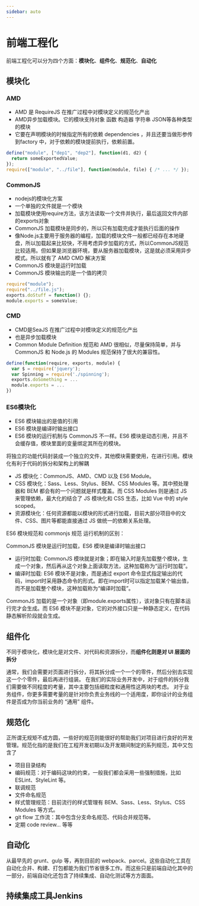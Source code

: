 ```yaml
---
sidebar: auto
---
```


# 前端工程化

前端工程化可以分为四个方面：**模块化**、**组件化**、**规范化**、**自动化**

## 模块化

### AMD

- AMD 是 RequireJS 在推广过程中对模块定义的规范化产出
- AMD异步加载模块。它的模块支持对象 函数 构造器 字符串 JSON等各种类型的模块
- 它要在声明模块的时候指定所有的依赖 dependencies ，并且还要当做形参传到factory 中，对于依赖的模块提前执行，依赖前置。

```js
define("module", ["dep1", "dep2"], function(d1, d2) {
  return someExportedValue;
});
require(["module", "../file"], function(module, file) { /* ... */ });

```
### CommonJS

- nodejs的模块化方案
- 一个单独的文件就是一个模块
- 加载模块使用require方法，该方法读取一个文件并执行，最后返回文件内部的exports对象
- CommonJS 加载模块是同步的，所以只有加载完成才能执行后面的操作
- 像Node.js主要用于服务器的编程，加载的模块文件一般都已经存在本地硬盘，所以加载起来比较快，不用考虑异步加载的方式，所以CommonJS规范比较适用。但如果是浏览器环境，要从服务器加载模块，这是就必须采用异步模式。所以就有了 AMD  CMD 解决方案
- CommonJS 模块是运行时加载
- CommonJS 模块输出的是一个值的拷贝

```js
require("module");
require("../file.js");
exports.doStuff = function() {};
module.exports = someValue;
```

### CMD

- CMD是SeaJS 在推广过程中对模块定义的规范化产出
- 也是异步加载模块
- Common Module Definition 规范和 AMD 很相似，尽量保持简单，并与 CommonJS 和 Node.js 的 Modules 规范保持了很大的兼容性。

```js
define(function(require, exports, module) {
  var $ = require('jquery');
  var Spinning = require('./spinning');
  exports.doSomething = ...
  module.exports = ...
})
```

### ES6模块化

- ES6 模块输出的是值的引用
- ES6 模块是编译时输出接口
- ES6 模块的运行机制与 CommonJS 不一样。ES6 模块是动态引用，并且不会缓存值，模块里面的变量绑定其所在的模块。

将独立的功能代码封装成一个独立的文件，其他模块需要使用，在进行引用。模块化有利于代码的拆分和架构上的解耦

- JS 模块化：CommonJS、AMD、CMD 以及 ES6 Module。
- CSS 模块化：Sass、Less、Stylus、BEM、CSS Modules 等。其中预处理器和 BEM 都会有的一个问题就是样式覆盖。而 CSS Modules 则是通过 JS 来管理依赖，最大化的结合了 JS 模块化和 CSS 生态，比如 Vue 中的 style scoped。
- 资源模块化：任何资源都能以模块的形式进行加载，目前大部分项目中的文件、CSS、图片等都能直接通过 JS 做统一的依赖关系处理。

ES6 模块规范和 commonjs 规范 运行机制的区别：

CommonJS 模块是运行时加载，ES6 模块是编译时输出接口

- 运行时加载: CommonJS 模块就是对象；即在输入时是先加载整个模块，生成一个对象，然后再从这个对象上面读取方法，这种加载称为“运行时加载”。
- 编译时加载: ES6 模块不是对象，而是通过 export 命令显式指定输出的代码，import时采用静态命令的形式。即在import时可以指定加载某个输出值，而不是加载整个模块，这种加载称为“编译时加载”。

CommonJS 加载的是一个对象（即module.exports属性），该对象只有在脚本运行完才会生成。而 ES6 模块不是对象，它的对外接口只是一种静态定义，在代码静态解析阶段就会生成。

## 组件化

不同于模块化，模块化是对文件、对代码和资源拆分，而**组件化则是对 UI 层面的拆分**

通常，我们会需要对页面进行拆分，将其拆分成一个一个的零件，然后分别去实现这一个个零件，最后再进行组装。
在我们的实际业务开发中，对于组件的拆分我们需要做不同程度的考量，其中主要包括细粒度和通用性这两块的考虑。
对于业务组件，你更多需要考量的是针对你负责业务线的一个适用度，即你设计的业务组件是否成为你当前业务的 “通用” 组件。

## 规范化

正所谓无规矩不成方圆，一些好的规范则能很好的帮助我们对项目进行良好的开发管理。规范化指的是我们在工程开发初期以及开发期间制定的系列规范，其中又包含了

- 项目目录结构
- 编码规范：对于编码这块的约束，一般我们都会采用一些强制措施，比如 ESLint、StyleLint 等。
- 联调规范
- 文件命名规范
- 样式管理规范：目前流行的样式管理有 BEM、Sass、Less、Stylus、CSS Modules 等方式。
- git flow 工作流：其中包含分支命名规范、代码合并规范等。
- 定期 code review… 等等

## 自动化

从最早先的 grunt、gulp 等，再到目前的 webpack、parcel。这些自动化工具在自动化合并、构建、打包都能为我们节省很多工作。而这些只是前端自动化其中的一部分，前端自动化还包含了持续集成、自动化测试等方方面面。


## 持续集成工具Jenkins